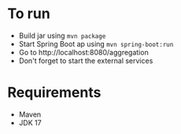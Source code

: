 # To run

* Build jar using `mvn package`
* Start Spring Boot ap using `mvn spring-boot:run`
* Go to http://localhost:8080/aggregation
* Don't forget to start the external services

# Requirements

* Maven
* JDK 17




